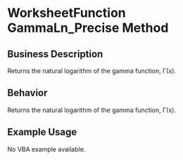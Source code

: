 # WorksheetFunction GammaLn_Precise Method

## Business Description
Returns the natural logarithm of the gamma function, Γ(x).

## Behavior
Returns the natural logarithm of the gamma function, Γ(x).

## Example Usage
No VBA example available.